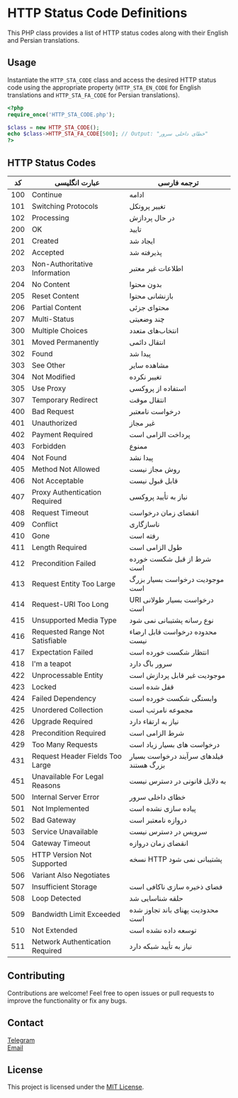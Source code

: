 # HTTP Status Code Definitions

This PHP class provides a list of HTTP status codes along with their English and Persian translations.

## Usage

Instantiate the `HTTP_STA_CODE` class and access the desired HTTP status code using the appropriate property (`HTTP_STA_EN_CODE` for English translations and `HTTP_STA_FA_CODE` for Persian translations).

```php
<?php
require_once('HTTP_STA_CODE.php');

$class = new HTTP_STA_CODE();
echo $class->HTTP_STA_FA_CODE[500]; // Output: "خطای داخلی سرور"
?>
```

## HTTP Status Codes

| کد   | عبارت انگلیسی                 | ترجمه فارسی                     |
|------|--------------------------------|----------------------------------|
| 100  | Continue                        | ادامه                           |
| 101  | Switching Protocols             | تغییر پروتکل                   |
| 102  | Processing                      | در حال پردازش                  |
| 200  | OK                              | تایید                           |
| 201  | Created                         | ایجاد شد                        |
| 202  | Accepted                        | پذیرفته شد                     |
| 203  | Non-Authoritative Information  | اطلاعات غیر معتبر              |
| 204  | No Content                      | بدون محتوا                     |
| 205  | Reset Content                   | بازنشانی محتوا                |
| 206  | Partial Content                 | محتوای جزئی                    |
| 207  | Multi-Status                    | چند وضعیتی                     |
| 300  | Multiple Choices                | انتخاب‌های متعدد              |
| 301  | Moved Permanently               | انتقال دائمی                   |
| 302  | Found                           | پیدا شد                        |
| 303  | See Other                       | مشاهده سایر                    |
| 304  | Not Modified                    | تغییر نکرده                    |
| 305  | Use Proxy                       | استفاده از پروکسی             |
| 307  | Temporary Redirect              | انتقال موقت                    |
| 400  | Bad Request                     | درخواست نامعتبر               |
| 401  | Unauthorized                    | غیر مجاز                       |
| 402  | Payment Required                | پرداخت الزامی است             |
| 403  | Forbidden                       | ممنوع                          |
| 404  | Not Found                       | پیدا نشد                       |
| 405  | Method Not Allowed              | روش مجاز نیست                  |
| 406  | Not Acceptable                  | قابل قبول نیست                 |
| 407  | Proxy Authentication Required   | نیاز به تأیید پروکسی          |
| 408  | Request Timeout                 | انقضای زمان درخواست           |
| 409  | Conflict                        | ناسازگاری                     |
| 410  | Gone                            | رفته است                        |
| 411  | Length Required                 | طول الزامی است                 |
| 412  | Precondition Failed             | شرط از قبل شکست خورده است    |
| 413  | Request Entity Too Large        | موجودیت درخواست بسیار بزرگ است |
| 414  | Request-URI Too Long            | URI درخواست بسیار طولانی است |
| 415  | Unsupported Media Type          | نوع رسانه پشتیبانی نمی شود   |
| 416  | Requested Range Not Satisfiable | محدوده درخواست قابل ارضاء نیست |
| 417  | Expectation Failed              | انتظار شکست خورده است         |
| 418  | I'm a teapot                    | سرور باگ دارد                  |
| 422  | Unprocessable Entity            | موجودیت غیر قابل پردازش است  |
| 423  | Locked                          | قفل شده است                    |
| 424  | Failed Dependency               | وابستگی شکست خورده است       |
| 425  | Unordered Collection            | مجموعه نامرتب است              |
| 426  | Upgrade Required                | نیاز به ارتقاء دارد            |
| 428  | Precondition Required           | شرط الزامی است                 |
| 429  | Too Many Requests               | درخواست های بسیار زیاد است   |
| 431  | Request Header Fields Too Large | فیلدهای سرآیند درخواست بسیار بزرگ هستند |
| 451  | Unavailable For Legal Reasons   | به دلایل قانونی در دسترس نیست |
| 500  | Internal Server Error           | خطای داخلی سرور               |
| 501  | Not Implemented                 | پیاده سازی نشده است           |
| 502  | Bad Gateway                     | دروازه نامعتبر است            |
| 503  | Service Unavailable             | سرویس در دسترس نیست           |
| 504  | Gateway Timeout                 | انقضای زمان دروازه            |
| 505  | HTTP Version Not Supported      | نسخه HTTP پشتیبانی نمی شود   |
| 506  | Variant Also Negotiates         |                                 |
| 507  | Insufficient Storage            | فضای ذخیره سازی ناکافی است   |
| 508  | Loop Detected                   | حلقه شناسایی شد                |
| 509  | Bandwidth Limit Exceeded        | محدودیت پهنای باند تجاوز شده است |
| 510  | Not Extended                    | توسعه داده نشده است           |
| 511  | Network Authentication Required | نیاز به تأیید شبکه دارد       |


## Contributing

Contributions are welcome! Feel free to open issues or pull requests to improve the functionality or fix any bugs.

## Contact

<a href="https://t.me/LampStack">Telegram</a><br>
<a href="mailto:xialop@outlook.com">Email</a>

## License

This project is licensed under the [MIT License](LICENSE).

